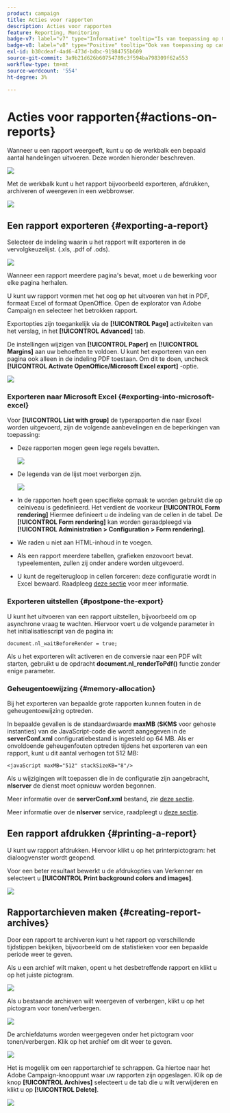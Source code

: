 ```yaml
---
product: campaign
title: Acties voor rapporten
description: Acties voor rapporten
feature: Reporting, Monitoring
badge-v7: label="v7" type="Informative" tooltip="Is van toepassing op Campaign Classic v7"
badge-v8: label="v8" type="Positive" tooltip="Ook van toepassing op campagne v8"
exl-id: b30cdeaf-4ad6-473d-bdbc-91984755b609
source-git-commit: 3a9b21d626b60754789c3f594ba798309f62a553
workflow-type: tm+mt
source-wordcount: '554'
ht-degree: 3%

---
```


# Acties voor rapporten{#actions-on-reports}



Wanneer u een rapport weergeeft, kunt u op de werkbalk een bepaald aantal handelingen uitvoeren. Deze worden hieronder beschreven.

![](assets/s_ncs_advuser_report_wizard_2.png)

Met de werkbalk kunt u het rapport bijvoorbeeld exporteren, afdrukken, archiveren of weergeven in een webbrowser.

![](assets/s_ncs_advuser_report_wizard_04.png)

## Een rapport exporteren {#exporting-a-report}

Selecteer de indeling waarin u het rapport wilt exporteren in de vervolgkeuzelijst. (.xls, .pdf of .ods).

![](assets/s_ncs_advuser_report_wizard_06.png)

Wanneer een rapport meerdere pagina&#39;s bevat, moet u de bewerking voor elke pagina herhalen.

U kunt uw rapport vormen met het oog op het uitvoeren van het in PDF, formaat Excel of formaat OpenOffice. Open de explorator van Adobe Campaign en selecteer het betrokken rapport.

Exportopties zijn toegankelijk via de **[!UICONTROL Page]** activiteiten van het verslag, in het **[!UICONTROL Advanced]** tab.

De instellingen wijzigen van **[!UICONTROL Paper]** en **[!UICONTROL Margins]** aan uw behoeften te voldoen. U kunt het exporteren van een pagina ook alleen in de indeling PDF toestaan. Om dit te doen, uncheck **[!UICONTROL Activate OpenOffice/Microsoft Excel export]** -optie.

![](assets/s_ncs_advuser_report_wizard_021.png)

### Exporteren naar Microsoft Excel {#exporting-into-microsoft-excel}

Voor **[!UICONTROL List with group]** de typerapporten die naar Excel worden uitgevoerd, zijn de volgende aanbevelingen en de beperkingen van toepassing:

* Deze rapporten mogen geen lege regels bevatten.

  ![](assets/export_limitations_remove_empty_line.png)

* De legenda van de lijst moet verborgen zijn.

  ![](assets/export_limitations_hide_label.png)

* In de rapporten hoeft geen specifieke opmaak te worden gebruikt die op celniveau is gedefinieerd. Het verdient de voorkeur **[!UICONTROL Form rendering]** Hiermee definieert u de indeling van de cellen in de tabel. De **[!UICONTROL Form rendering]** kan worden geraadpleegd via **[!UICONTROL Administration > Configuration > Form rendering]**.
* We raden u niet aan HTML-inhoud in te voegen.
* Als een rapport meerdere tabellen, grafieken enzovoort bevat. typeelementen, zullen zij onder andere worden uitgevoerd.
* U kunt de regelterugloop in cellen forceren: deze configuratie wordt in Excel bewaard. Raadpleeg [deze sectie](../../reporting/using/creating-a-table.md#defining-cell-format) voor meer informatie.

### Exporteren uitstellen {#postpone-the-export}

U kunt het uitvoeren van een rapport uitstellen, bijvoorbeeld om op asynchrone vraag te wachten. Hiervoor voert u de volgende parameter in het initialisatiescript van de pagina in:

```
document.nl_waitBeforeRender = true;
```

Als u het exporteren wilt activeren en de conversie naar een PDF wilt starten, gebruikt u de opdracht **document.nl_renderToPdf()** functie zonder enige parameter.

### Geheugentoewijzing {#memory-allocation}

Bij het exporteren van bepaalde grote rapporten kunnen fouten in de geheugentoewijzing optreden.

In bepaalde gevallen is de standaardwaarde **maxMB** (**SKMS** voor gehoste instanties) van de JavaScript-code die wordt aangegeven in de **serverConf.xml** configuratiebestand is ingesteld op 64 MB. Als er onvoldoende geheugenfouten optreden tijdens het exporteren van een rapport, kunt u dit aantal verhogen tot 512 MB:

```
<javaScript maxMB="512" stackSizeKB="8"/>
```

Als u wijzigingen wilt toepassen die in de configuratie zijn aangebracht, **nlserver** de dienst moet opnieuw worden begonnen.

Meer informatie over de **serverConf.xml** bestand, zie [deze sectie](../../production/using/configuration-principle.md).

Meer informatie over de **nlserver** service, raadpleegt u [deze sectie](../../production/using/administration.md).

## Een rapport afdrukken {#printing-a-report}

U kunt uw rapport afdrukken. Hiervoor klikt u op het printerpictogram: het dialoogvenster wordt geopend.

Voor een beter resultaat bewerkt u de afdrukopties van Verkenner en selecteert u **[!UICONTROL Print background colors and images]**.

![](assets/s_ncs_advuser_report_print_options.png)

## Rapportarchieven maken {#creating-report-archives}

Door een rapport te archiveren kunt u het rapport op verschillende tijdstippen bekijken, bijvoorbeeld om de statistieken voor een bepaalde periode weer te geven.

Als u een archief wilt maken, opent u het desbetreffende rapport en klikt u op het juiste pictogram.

![](assets/s_ncs_advuser_report_wizard_07.png)

Als u bestaande archieven wilt weergeven of verbergen, klikt u op het pictogram voor tonen/verbergen.

![](assets/s_ncs_advuser_report_history_06.png)

De archiefdatums worden weergegeven onder het pictogram voor tonen/verbergen. Klik op het archief om dit weer te geven.

![](assets/s_ncs_advuser_report_history_04.png)

Het is mogelijk om een rapportarchief te schrappen. Ga hiertoe naar het Adobe Campaign-knooppunt waar uw rapporten zijn opgeslagen. Klik op de knop **[!UICONTROL Archives]** selecteert u de tab die u wilt verwijderen en klikt u op **[!UICONTROL Delete]**.

![](assets/s_ncs_advuser_report_history_01.png)
